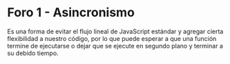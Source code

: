 # Foro 1 - Asincronismo

Es una forma de evitar el flujo lineal de JavaScript estándar y agregar cierta flexibilidad a nuestro código, por lo que puede esperar a que una función termine de ejecutarse o dejar que se ejecute en segundo plano y terminar a su debido tiempo.  
